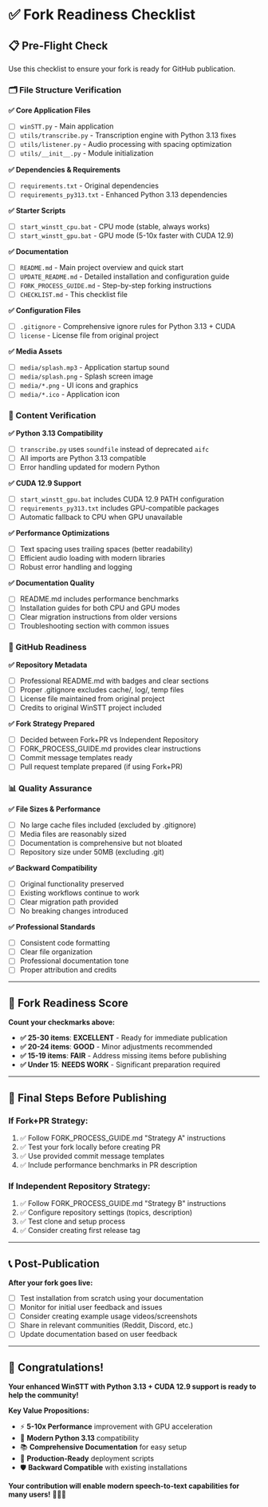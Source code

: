 # ✅ Fork Readiness Checklist

## 📋 Pre-Flight Check

Use this checklist to ensure your fork is ready for GitHub publication.

### 🗂️ File Structure Verification

**✅ Core Application Files**
- [ ] `winSTT.py` - Main application
- [ ] `utils/transcribe.py` - Transcription engine with Python 3.13 fixes
- [ ] `utils/listener.py` - Audio processing with spacing optimization
- [ ] `utils/__init__.py` - Module initialization

**✅ Dependencies & Requirements**
- [ ] `requirements.txt` - Original dependencies  
- [ ] `requirements_py313.txt` - Enhanced Python 3.13 dependencies

**✅ Starter Scripts**
- [ ] `start_winstt_cpu.bat` - CPU mode (stable, always works)
- [ ] `start_winstt_gpu.bat` - GPU mode (5-10x faster with CUDA 12.9)

**✅ Documentation**
- [ ] `README.md` - Main project overview and quick start
- [ ] `UPDATE_README.md` - Detailed installation and configuration guide
- [ ] `FORK_PROCESS_GUIDE.md` - Step-by-step forking instructions
- [ ] `CHECKLIST.md` - This checklist file

**✅ Configuration Files**
- [ ] `.gitignore` - Comprehensive ignore rules for Python 3.13 + CUDA
- [ ] `license` - License file from original project

**✅ Media Assets**
- [ ] `media/splash.mp3` - Application startup sound
- [ ] `media/splash.png` - Splash screen image
- [ ] `media/*.png` - UI icons and graphics
- [ ] `media/*.ico` - Application icon

### 🔧 Content Verification

**✅ Python 3.13 Compatibility**
- [ ] `transcribe.py` uses `soundfile` instead of deprecated `aifc`
- [ ] All imports are Python 3.13 compatible
- [ ] Error handling updated for modern Python

**✅ CUDA 12.9 Support**
- [ ] `start_winstt_gpu.bat` includes CUDA 12.9 PATH configuration
- [ ] `requirements_py313.txt` includes GPU-compatible packages
- [ ] Automatic fallback to CPU when GPU unavailable

**✅ Performance Optimizations**
- [ ] Text spacing uses trailing spaces (better readability)
- [ ] Efficient audio loading with modern libraries
- [ ] Robust error handling and logging

**✅ Documentation Quality**
- [ ] README.md includes performance benchmarks
- [ ] Installation guides for both CPU and GPU modes
- [ ] Clear migration instructions from older versions
- [ ] Troubleshooting section with common issues

### 🚀 GitHub Readiness

**✅ Repository Metadata**
- [ ] Professional README.md with badges and clear sections
- [ ] Proper .gitignore excludes cache/, log/, temp files
- [ ] License file maintained from original project
- [ ] Credits to original WinSTT project included

**✅ Fork Strategy Prepared**
- [ ] Decided between Fork+PR vs Independent Repository
- [ ] FORK_PROCESS_GUIDE.md provides clear instructions
- [ ] Commit message templates ready
- [ ] Pull request template prepared (if using Fork+PR)

### 📊 Quality Assurance

**✅ File Sizes & Performance**
- [ ] No large cache files included (excluded by .gitignore)
- [ ] Media files are reasonably sized
- [ ] Documentation is comprehensive but not bloated
- [ ] Repository size under 50MB (excluding .git)

**✅ Backward Compatibility**
- [ ] Original functionality preserved
- [ ] Existing workflows continue to work
- [ ] Clear migration path provided
- [ ] No breaking changes introduced

**✅ Professional Standards**
- [ ] Consistent code formatting
- [ ] Clear file organization
- [ ] Professional documentation tone
- [ ] Proper attribution and credits

---

## 🎯 Fork Readiness Score

**Count your checkmarks above:**

- **✅ 25-30 items**: **EXCELLENT** - Ready for immediate publication
- **✅ 20-24 items**: **GOOD** - Minor adjustments recommended  
- **✅ 15-19 items**: **FAIR** - Address missing items before publishing
- **✅ Under 15**: **NEEDS WORK** - Significant preparation required

---

## 🚀 Final Steps Before Publishing

### If Fork+PR Strategy:
1. ✅ Follow FORK_PROCESS_GUIDE.md "Strategy A" instructions
2. ✅ Test your fork locally before creating PR
3. ✅ Use provided commit message templates
4. ✅ Include performance benchmarks in PR description

### If Independent Repository Strategy:
1. ✅ Follow FORK_PROCESS_GUIDE.md "Strategy B" instructions  
2. ✅ Configure repository settings (topics, description)
3. ✅ Test clone and setup process
4. ✅ Consider creating first release tag

---

## 📞 Post-Publication

**After your fork goes live:**

- [ ] Test installation from scratch using your documentation
- [ ] Monitor for initial user feedback and issues
- [ ] Consider creating example usage videos/screenshots
- [ ] Share in relevant communities (Reddit, Discord, etc.)
- [ ] Update documentation based on user feedback

---

## 🎉 Congratulations!

**Your enhanced WinSTT with Python 3.13 + CUDA 12.9 support is ready to help the community!**

**Key Value Propositions:**
- ⚡ **5-10x Performance** improvement with GPU acceleration
- 🐍 **Modern Python 3.13** compatibility
- 📚 **Comprehensive Documentation** for easy setup
- 🔧 **Production-Ready** deployment scripts
- 🛡️ **Backward Compatible** with existing installations

**Your contribution will enable modern speech-to-text capabilities for many users!** 🎤✨📝
